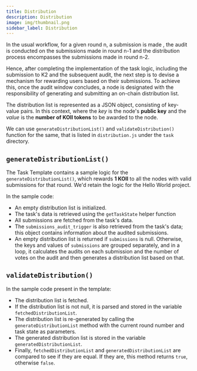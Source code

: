```yaml
---
title: Distribution
description: Distribution
image: img/thumbnail.png
sidebar_label: Distribution
---
```


In the usual workflow, for a given round n, a submission is made , the audit is conducted on the submissions made in round n-1 and the distribution process encompasses the submissions made in round n-2.

Hence, after completing the implementation of the task logic, including the submission to K2 and the subsequent audit, the next step is to devise a mechanism for rewarding users based on their submissions. To achieve this, once the audit window concludes, a node is designated with the responsibility of generating and submitting an on-chain distribution list.

The distribution list is represented as a JSON object, consisting of key-value pairs. In this context, where the _key_ is the node's **public key** and the _value_ is the **number of KOII tokens** to be awarded to the node.

We can use `generateDistributionList()` and `validateDistribution()` function for the same, that is listed in `distribution.js` under the `task` directory.

## `generateDistributionList()`

The Task Template contains a sample logic for the `generateDistributionList()`, which rewards **1 KOII** to all the nodes with valid submissions for that round. We'd retain the logic for the Hello World project.

In the sample code:

- An empty distribution list is initialized.
- The task's data is retrieved using the `getTaskState` helper function
- All submissions are fetched from the task's data.
- The `submissions_audit_trigger` is also retrieved from the task's data; this object contains information about the audited submissions.
- An empty distribution list is returned if `submissions` is null. Otherwise, the keys and values of `submissions` are grouped separately, and in a loop, it calculates the audits on each submission and the number of votes on the audit and then generates a distribution list based on that.

## `validateDistribution()`

In the sample code present in the template:

- The distribution list is fetched.
- If the distribution list is not null, it is parsed and stored in the variable `fetchedDistributionList`.
- The distribution list is re-generated by calling the `generateDistributionList` method with the current round number and task state as parameters.
- The generated distribution list is stored in the variable `generatedDistributionList`.
- Finally, `fetchedDistributionList` and `generatedDistributionList` are compared to see if they are equal. If they are, this method returns `true`, otherwise `false`.
